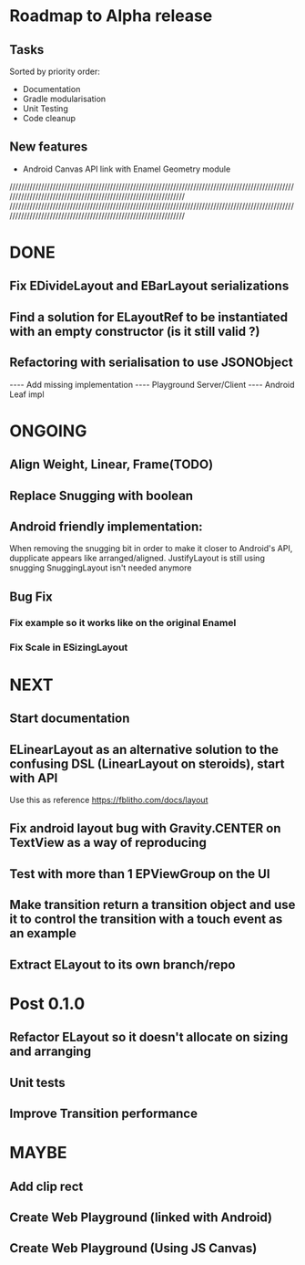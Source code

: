# Roadmap to Alpha release

## Tasks
Sorted by priority order:
- Documentation
- Gradle modularisation
- Unit Testing
- Code cleanup


## New features
- Android Canvas API link with Enamel Geometry module


////////////////////////////////////////////////////////////////////////////////////////////////////////////////////////////////////////////////////////////////
////////////////////////////////////////////////////////////////////////////////////////////////////////////////////////////////////////////////////////////////

# DONE
## Fix EDivideLayout and EBarLayout serializations
## Find a solution for ELayoutRef to be instantiated with an empty constructor (is it still valid ?)
## Refactoring with serialisation to use JSONObject
---- Add missing implementation
---- Playground Server/Client
---- Android Leaf impl


# ONGOING
## Align Weight, Linear, Frame(TODO) 
## Replace Snugging with boolean
## Android friendly implementation:
When removing the snugging bit in order to make it closer to Android's API, dupplicate appears like arranged/aligned.
JustifyLayout is still using snugging
SnuggingLayout isn't needed anymore

## Bug Fix
### Fix example so it works like on the original Enamel 
### Fix Scale in ESizingLayout 


# NEXT
## Start documentation

## ELinearLayout as an alternative solution to the confusing DSL (LinearLayout on steroids), start with API 
Use this as reference https://fblitho.com/docs/layout



## Fix android layout bug with Gravity.CENTER on TextView as a way of reproducing
## Test with more than 1 EPViewGroup on the UI
## Make transition return a transition object and use it to control the transition with a touch event as an example

## Extract ELayout to its own branch/repo 

# Post 0.1.0
## Refactor ELayout so it doesn't allocate on sizing and arranging 
## Unit tests 
## Improve Transition performance 
 

# MAYBE
## Add clip rect
## Create Web Playground (linked with Android)
## Create Web Playground (Using JS Canvas)



